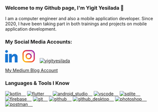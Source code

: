### Welcome to my Github page, I'm Yigit Yesilada 👋

I am a computer engineer and also a mobile application developer. Since 2020, I have been taking part in both trainings and projects on mobile application development.

### My Social Media Accounts:

<p dir="auto">
  <a href="https://www.linkedin.com/in/yigityesiladaa/" rel="nofollow"><img alt="yigityesilada" src="https://github.com/hakanozer/hakanozer/raw/main/social_icon/linked-in-alt.svg" width="40" style="max-width: 100%;"></a>&nbsp; &nbsp;
  <a href="https://instagram.com/yigityesilada" rel="nofollow"><img alt="yigityesilada" src="https://github.com/hakanozer/hakanozer/raw/main/social_icon/instagram.svg" width="40" style="max-width: 100%;"></a>&nbsp; &nbsp;
  <a href="https://www.youtube.com/@codeboyy" rel="nofollow"><img alt="yigityesilada" src="https://upload.wikimedia.org/wikipedia/commons/thumb/0/09/YouTube_full-color_icon_%282017%29.svg/2560px-YouTube_full-color_icon_%282017%29.svg.png" width="55" style="max-width: 100%;"></a>
</p>

<a href = "https://yigityesilada.medium.com/">My Medium Blog Account</a>

### Languages & Tools I Know

<a href="https://kotlinlang.org/" rel="nofollow"><img alt="kotlin" src="https://upload.wikimedia.org/wikipedia/commons/7/74/Kotlin_Icon.png" width="40" style="max-width: 100%;">&nbsp;&nbsp;&nbsp;&nbsp;</a>
<a href="https://flutter.dev/" rel="nofollow"><img alt="flutter" src="https://github.com/yyigityesiladaa/yyigityesiladaa/blob/main/language_icons/flutter-icon.svg" width="35" style="max-width: 100%;">&nbsp;&nbsp;&nbsp;&nbsp;&nbsp;&nbsp;</a>
<a href="https://developer.android.com/studio" rel="nofollow"><img alt="android_studio" src="https://github.com/yyigityesiladaa/yyigityesiladaa/blob/main/database_and_tool_icons/android_studio.svg" width="40" style="max-width: 100%;">&nbsp;&nbsp;&nbsp;&nbsp;</a>
<a href="https://code.visualstudio.com/" rel="nofollow"><img alt="vscode" src="https://github.com/yyigityesiladaa/yyigityesiladaa/blob/main/database_and_tool_icons/vscode.svg" width="40" style="max-width: 100%;">&nbsp;&nbsp;&nbsp;&nbsp;</a>
<a href="https://sqlite.org/" rel="nofollow"><img alt="sqlite" src="https://github.com/yyigityesiladaa/yyigityesiladaa/blob/main/database_and_tool_icons/sqlite.svg" width="40" style="max-width: 100%;">&nbsp;&nbsp;&nbsp;&nbsp;</a>
<a href="https://firebase.google.com/" rel="nofollow"><img alt="firebase" src="https://github.com/yyigityesiladaa/yyigityesiladaa/blob/main/database_and_tool_icons/firebase.svg" width="40" style="max-width: 100%;">&nbsp;&nbsp;&nbsp;&nbsp;</a>
<a href="https://git-scm.com/" rel="nofollow"><img alt="git" src="https://github.com/yyigityesiladaa/yyigityesiladaa/blob/main/database_and_tool_icons/git.svg" width="40" style="max-width: 100%;">&nbsp;&nbsp;&nbsp;&nbsp;</a>
<a href="https://www.github.com/" rel="nofollow"><img alt="github" src="https://github.com/yyigityesiladaa/yyigityesiladaa/blob/main/database_and_tool_icons/github.svg" width="40" style="max-width: 100%;">&nbsp;&nbsp;&nbsp;&nbsp;</a>
<a href="https://desktop.github.com//" rel="nofollow"><img alt="github_desktop" src="https://github.com/yyigityesiladaa/yyigityesiladaa/blob/main/database_and_tool_icons/github_desktop.svg" width="40" style="max-width: 100%;">&nbsp;&nbsp;&nbsp;&nbsp;</a>
<a href="https://www.photoshop.com/en" rel="nofollow"><img alt="photoshop" src="https://github.com/yyigityesiladaa/yyigityesiladaa/blob/main/database_and_tool_icons/photoshop.svg" width="40" style="max-width: 100%;">&nbsp;&nbsp;&nbsp;&nbsp;</a>
<a href="https://www.postman.com/" rel="nofollow"><img alt="postman" src="https://github.com/yyigityesiladaa/yyigityesiladaa/blob/main/database_and_tool_icons/postman.svg" width="40" style="max-width: 100%;">&nbsp;&nbsp;&nbsp;&nbsp;</a>


